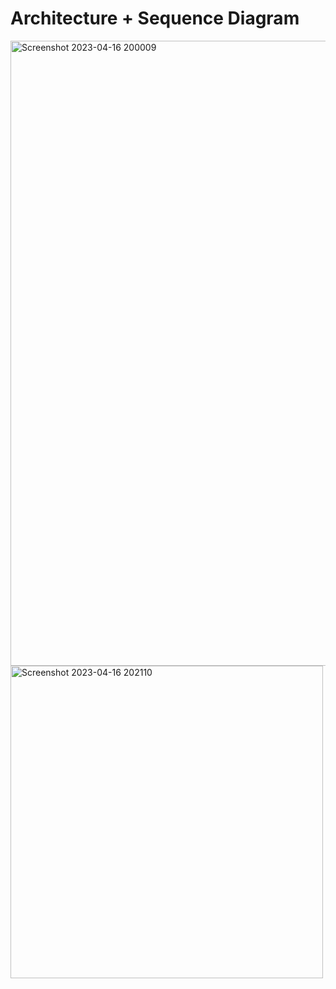 # Architecture + Sequence Diagram


<img width="1000" alt="Screenshot 2023-04-16 200009" src="https://user-images.githubusercontent.com/103564990/232333080-ff09d8b0-7e77-444c-9295-c998b2cef5c7.png">



<img width="500" alt="Screenshot 2023-04-16 202110" src="https://user-images.githubusercontent.com/103564990/232333423-b2f03b23-af29-48f5-b1c8-f9c0793f3cd8.png">
